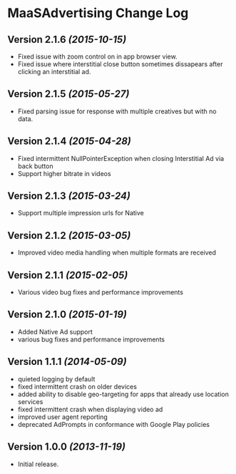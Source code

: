 MaaSAdvertising Change Log
==========================
Version 2.1.6 *(2015-10-15)*
----------------------------
* Fixed issue with zoom control on in app browser view.
* Fixed issue where interstitial close button sometimes dissapears after clicking an interstitial ad.

Version 2.1.5 *(2015-05-27)*
----------------------------
* Fixed parsing issue for response with multiple creatives but with no data.

Version 2.1.4 *(2015-04-28)*
----------------------------
* Fixed intermittent NullPointerException when closing Interstitial Ad via back button
* Support higher bitrate in videos

Version 2.1.3 *(2015-03-24)*
----------------------------
* Support multiple impression urls for Native

Version 2.1.2 *(2015-03-05)*
----------------------------
* Improved video media handling when multiple formats are received


Version 2.1.1 *(2015-02-05)*
----------------------------
* Various video bug fixes and performance improvements


Version 2.1.0 *(2015-01-19)*
----------------------------
 * Added Native Ad support
 * various bug fixes and performance improvements


Version 1.1.1 *(2014-05-09)*
----------------------------
 * quieted logging by default
 * fixed intermittent crash on older devices
 * added ability to disable geo-targeting for apps that already use location services
 * fixed intermittent crash when displaying video ad
 * improved user agent reporting
 * deprecated AdPrompts in conformance with Google Play policies


Version 1.0.0 *(2013-11-19)*
----------------------------
 * Initial release.
